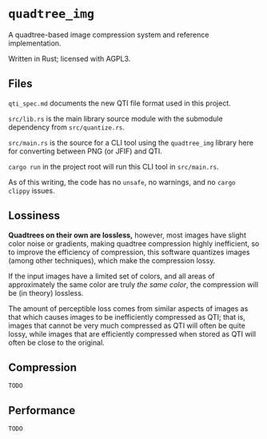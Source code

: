 # `quadtree_img`

A quadtree-based image compression system and reference implementation.

Written in Rust; licensed with AGPL3.

## Files

`qti_spec.md` documents the new QTI file format used in this project.

`src/lib.rs` is the main library source module with the submodule dependency from `src/quantize.rs`.

`src/main.rs` is the source for a CLI tool using the `quadtree_img` library here for converting between PNG (or JFIF) and QTI.

`cargo run` in the project root will run this CLI tool in `src/main.rs`.

As of this writing, the code has no `unsafe`, no warnings, and no `cargo clippy` issues.

## Lossiness

**Quadtrees on their own are lossless,** however, most images have slight color noise or gradients, making quadtree compression highly inefficient, so to improve the efficiency
of compression, this software quantizes images (among other techniques), which make the compression lossy.

If the input images have a limited set of colors, and all areas of approximately the same color are truly *the same color*, the compression will be (in theory) lossless.

The amount of perceptible loss comes from similar aspects of images as that which causes images to be inefficiently compressed as QTI; that is, images that cannot be very much
compressed as QTI will often be quite lossy, while images that are efficiently compressed when stored as QTI will often be close to the original.

## Compression

`TODO`

## Performance

`TODO`
